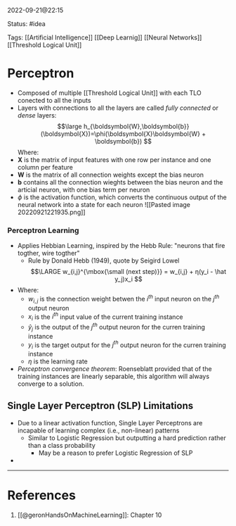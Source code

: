 2022-09-21@22:15

Status: #idea

Tags: [[Artificial Intelligence]] [[Deep Learnig]] [[Neural Networks]] [[Threshold Logical Unit]]

# Perceptron
* Composed of multiple [[Threshold Logical Unit]] with each TLO conected to all the inputs
* Layers with connections to all the layers are called *fully connected* or *dense* layers:
$$\large
h_{\boldsymbol{W},\boldsymbol{b}}(\boldsymbol{X})=\phi(\boldsymbol{X}\boldsymbol{W} + \boldsymbol{b})
$$
Where:
* $\boldsymbol{X}$ is the matrix of input features with one row per instance and one column per feature
* $\boldsymbol{W}$ is the matrix of all connection weights except the bias neuron
* $\boldsymbol{b}$ contains all the connection wieghts between the bias neuron and the articial neuron, with one bias term per neuron
* $\phi$ is the activation function, which converts the continuous output of the neural network into a state for each neuron
![[Pasted image 20220921221935.png]]

### Perceptron Learning
* Applies Hebbian Learning, inspired by the Hebb Rule: "neurons that fire togther, wire togther"
	* Rule by Donald Hebb (1949), quote by Seigird Lowel
$$\LARGE
w_{i,j}^{\mbox{\small (next step)}} = w_{i,j} + η(y_i - \hat y_j)x_i
$$
* Where:
	* $w_{i,j}$ is the connection weight betwen the $i^{th}$ input neuron on the $j^{th}$ output neuron
	* $x_i$ is the $i^{th}$ input value of the current training instance
	* $\hat y_j$ is the output of the $j^{th}$ output neuron for the curren training instance
	* $y_i$ is the target output for the $j^{th}$ output neuron for the curren training instance
	* $η$ is the learning rate
* *Perceptron convergence theorem*: Roenseblatt provided that of the training instances are linearly separable, this algorithm will always converge to a solution.

## Single Layer Perceptron (SLP) Limitations
* Due to a linear activation function, Single Layer Perceptrons are incapable of learning complex (i.e., non-linear) patterns
	* Similar to Logistic Regression but outputting a hard prediction rather than a class probability
		* May be a reason to prefer Logistic Regression of SLP
* 
---
# References
1. [[@geronHandsOnMachineLearning]]: Chapter 10